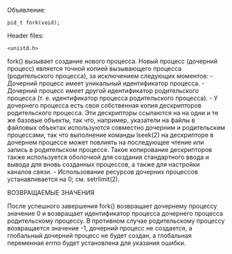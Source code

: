 Объявление:

    pid_t fork(void);

Header files:

    <unistd.h>

fork() вызывает создание нового процесса.  Новый процесс (дочерний процесс) является точной копией вызывающего процесса (родительского процесса), за исключением следующих моментов:
    - Дочерний процесс имеет уникальный идентификатор процесса.
    - Дочерний процесс имеет другой идентификатор родительского процесса (т. е. идентификатор процесса родительского процесса).
    - У дочернего процесса есть своя собственная копия дескрипторов родительского процесса.  Эти дескрипторы ссылаются на на одни и те же базовые объекты, так что, например, указатели на файлы в файловых объектах используются совместно дочерним и родительским процессами, так что выполнение команды lseek(2) на дескрипторе в дочернем процессе может повлиять на последующее чтение или запись в родительском процессе.  Такое копирование дескрипторов также используется оболочкой для создания стандартного ввода и вывода для вновь созданных процессов, а также для настройки каналов связи.
    - Использование ресурсов дочерних процессов устанавливается на 0; см. setrlimit(2).

ВОЗВРАЩАЕМЫЕ ЗНАЧЕНИЯ

После успешного завершения fork() возвращает дочернему процессу значение 0 и возвращает идентификатор процесса дочернего процесса родительскому процессу.  В противном случае родительскому процессу возвращается значение -1, дочерний процесс не создается, а глобальный дочерний процесс не будет создан, а глобальная переменная errno будет установлена для указания ошибки.